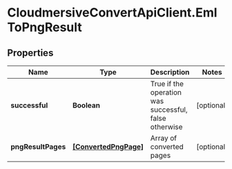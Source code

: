 # CloudmersiveConvertApiClient.EmlToPngResult

## Properties
Name | Type | Description | Notes
------------ | ------------- | ------------- | -------------
**successful** | **Boolean** | True if the operation was successful, false otherwise | [optional] 
**pngResultPages** | [**[ConvertedPngPage]**](ConvertedPngPage.md) | Array of converted pages | [optional] 


